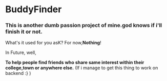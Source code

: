 # BuddyFinder
### This is another dumb passion project of mine.god knows if i'll finish it or not.

What's it used for you asK?
For now,**Nothing**!

In Future, well,

**To help people find friends who share same interest within their college,town or anywhere else.**
(If i manage to get this thing to work on backend :} )
